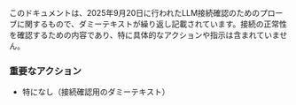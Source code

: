 このドキュメントは、2025年9月20日に行われたLLM接続確認のためのプローブに関するもので、ダミーテキストが繰り返し記載されています。接続の正常性を確認するための内容であり、特に具体的なアクションや指示は含まれていません。

### 重要なアクション
- 特になし（接続確認用のダミーテキスト）